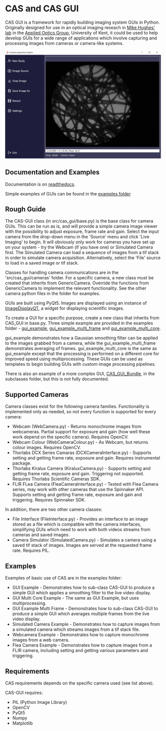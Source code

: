 # CAS and CAS GUI 

CAS GUI is a framework for rapidly building imaging system GUIs in Python. Originally
designed for use in an optical imaging reseach in [Mike Hughes' lab](https://research.kent.ac.uk/applied-optics/hughes) 
in the [Applied Optics Group](https://research.kent.ac.uk/applied-optics/), 
University of Kent, it could be used to help
develop GUIs for a wide range of applications which involve capturing and
processing images from cameras or camera-like systems.



![Screenshot of CAS GUI interface](screenshots/cas_screenshot1.png)




## Documentation and Examples

Documentation is on [readthedocs](https://cas-gui.readthedocs.io/en/latest/).

Simple examples of GUIs can be found in the [examples folder](https://github.com/MikeHughesKent/cas/tree/main/examples)



## Rough Guide

The CAS-GUI class (in src/cas_gui/base.py) is the base class for camera GUIs. This can be run 
as is, and will provide a simple camera image viewer with the possibility to 
adjust exposure, frame rate and gain. Select the input camera from the 
drop-down menu in the 'Source' menu and click 'Live Imaging' to begin. 
It will obviously only work for cameras you have set up on your system - try 
the Webcam (if you have one) or Simulated Camera first. The Simulated Camera 
can load a sequence of images from a tif stack in order to simulate camera 
acquisition. Alternatively, select the 'File' source to load in a saved image
or tif stack.

Classes for handling camera communications are in the 'src/cas_gui/cameras' folder. For 
a specific camera, a new class must be created that inherits from GenericCamera. 
Override the functions from GenericCamera to implement the relevant 
functionality. See the other camera python files in the folder for examples.

GUIs are built using PyQt5. Images are displayed using an instance of 
[ImageDisplayQT](https://www.github.com/mikehugheskent/imagedisplayqt), a widget 
for displaying scientific images.

To create a GUI for a specific purpose, create a new class that inherits from 
CAS_GUI in base.py. Three simple example are provided in the examples folder - 
[gui_example](https://github.com/MikeHughesKent/cas/blob/main/examples/gui_example.py), 
[gui_example_multi_frame](https://github.com/MikeHughesKent/cas/blob/main/examples/gui_example_multi_frame.py)
and [gui_example_multi_core](https://github.com/MikeHughesKent/cas/blob/main/examples/gui_example_multi_core.py).

gui_example demonstrates how a Gaussian smoothing filter can be applied to the 
images grabbed from a camera, while the gui_example_multi_frame demonstrates 
averaging of frames. gui_example_multi_core is the same as gui_example except
that the processing is performed on a different core for improved speed using
multiprocessing. These GUIs can be used as templates to begin building GUIs with 
custom image processing pipelines.

There is also an example of a more complex GUI, [CAS_GUI_Bundle](https://github.com/MikeHughesKent/cas/blob/main/src/cas_gui/subclasses/cas_bundle.py), 
in the subclasses folder, but this is not fully documented.


## Supported Cameras

Camera classes exist for the following camera families. Functionality is 
implemented only as needed, so not every function is supported for every camera:

* Webcam (WebCamera.py) - Returns monochrome images from webcameras. Partial support for exposure and gain (how well these work depend on the specific camera). Requires OpenCV.
* Webcam Colour (WebCameraColour.py) - As Webcam, but returns colour images. Requires OpenCV.
* Thorlabs DCX Series Camaras (DCXCameraInterface.py) - Supports setting and getting frame rate, exposure and gain. Requires instrumental package.
* Thorlabs Kiralux Camera (KiraluxCamera.py) - Supports setting and getting frame rate, exposure and gain. Triggering not supported. Requires Thorlabs Scientific Cameras SDK.
* FLIR FLea Camera (FleaCameraInterface.py) - Tested with Flea Camera series, may work with other cameras that use the Spinnaker API. Supports setting and getting frame rate, exposure and gain and triggering. Requires Spinnaker SDK.

In addition, there are two other camera classes:

* File Interface (FileInterface.py) - Provides an interface to an image stored as a file which is compatible with the camera interfaces, simplifying GUIs which need to work with both videos streams from cameras and saved images.
* Camera Simulator (SimulatedCamera.py) - Simulates a camera using a saved tif stack of images. Images are served at the requested frame rate. Requires PIL.

## Examples

Examples of basic use of CAS are in the examples folder:

* GUI Example - Demonstrates how to sub-class CAS-GUI to produce a simple
GUI which applies a smoothing filter to the live video display.
* GUI Multi Core Example - The same as GUI Example, but uses multiprocessing.
* GUI Example Multi Frame - Demonstrates how to sub-class CAS-GUI to produce a simple
GUI which averages multiple frames from the live video display.
* Simulated Camera Example - Demonstrates how to capture images from a simulated camera which streams images from a tif stack file.
* Webcamera Example - Demonstrates how to capture monochrome images from a web camera.
* Flea Camera Example - Demonstrates how to capture images from a FLIR camera, including setting and getting various parameters and triggering.

## Requirements

CAS requirements depends on the specific camera used (see list above).

CAS-GUI requires:
* PIL (Python Image Library)
* OpenCV
* PyQt5
* Numpy
* Matplotlib

